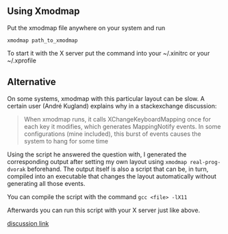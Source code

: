 Using Xmodmap
-----------

Put the xmodmap file anywhere on your system and run 

``` 
xmodmap path_to_xmodmap
```
To start it with the X server put the command into your ~/.xinitrc or your ~/.xprofile

Alternative
------------

On some systems, xmodmap with this particular layout can be slow.
A certain user (André Kugland) explains why in a stackexchange discussion: 
> When xmodmap runs, it calls XChangeKeyboardMapping once for each key it modifies, which generates MappingNotify events. 
> In some configurations (mine included), this burst of events causes the system to hang for some time

Using the script he answered the question with, I generated the corresponding output after setting my own layout using `xmodmap real-prog-dvorak` beforehand.
The output itself is also a script that can be, in turn, compiled into an executable that changes the layout automatically without generating all those events.

You can compile the script with the command `gcc <file> -lX11`

Afterwards you can run this script with your X server just like above.

[discussion link](https://unix.stackexchange.com/questions/94336/xmodmap-hanging-the-system-for-20-secs-and-not-sticking)
